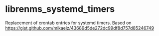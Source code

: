 # librenms_systemd_timers
Replacement of crontab entries for systemd timers.
Based on https://gist.github.com/mikaelz/43689d5de272dc99df8d757d85246749
